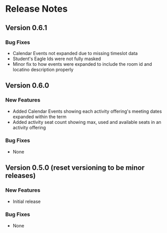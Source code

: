 # Release Notes

## Version 0.6.1

### Bug Fixes

- Calendar Events not expanded due to missing timeslot data
- Student's Eagle Ids were not fully masked
- Minor fix to how events were expanded to include the room id and locatino description properly

## Version 0.6.0

### New Features

- Added Calendar Events showing each activity offering's meeting dates expanded within the term
- Added activity seat count showing max, used and available seats in an activity offering

### Bug Fixes

- None

## Version 0.5.0 (reset versioning to be minor releases)
### New Features

- Initial release

### Bug Fixes

- None

<!--
This file contains the release notes for the Waitlist App. Each version is listed with its corresponding new features and bug fixes.
-->
